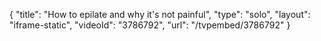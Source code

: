 {
    "title": "How to epilate and why it's not painful",
    "type": "solo",
    "layout": "iframe-static",
    "videoId": "3786792",
    "url": "\/tvpembed\/3786792"
}